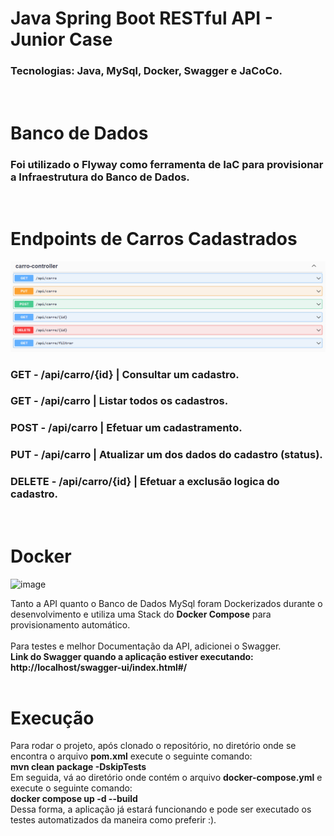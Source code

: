 # Java Spring Boot RESTful API - Junior Case
### Tecnologias: Java, MySql, Docker, Swagger e JaCoCo.
<br>

# Banco de Dados
### Foi utilizado o Flyway como ferramenta de IaC para provisionar a Infraestrutura do Banco de Dados.
<br>

# Endpoints de Carros Cadastrados

![image](https://github.com/AL3ZIN/Junior-Case-Spring-Boot-Restful-Api/blob/main/Java-Spring-Boot-RESTful-Api/assets/Screenshot_1.png)

### GET - /api/carro/{id} | Consultar um cadastro.
### GET - /api/carro | Listar todos os cadastros.
### POST - /api/carro | Efetuar um cadastramento.
### PUT - /api/carro | Atualizar um dos dados do cadastro (status).
### DELETE - /api/carro/{id} |  Efetuar a exclusão logica do cadastro.
<br>


# Docker
![image](https://github.com/AL3ZIN/Junior-Case-Spring-Boot-Restful-Api/assets/93688391/)

Tanto a API quanto o Banco de Dados MySql foram Dockerizados durante o desenvolvimento e utiliza uma Stack do <b>Docker Compose</b> para provisionamento automático.
<br><br>
Para testes e melhor Documentação da API, adicionei o Swagger.
<br>
<b>Link do Swagger quando a aplicação estiver executando: http://localhost/swagger-ui/index.html#/</b>
<br><br>

# Execução
Para rodar o projeto, após clonado o repositório, no diretório onde se encontra o arquivo <b>pom.xml</b> execute o seguinte comando:
<br>
<b>mvn clean package -DskipTests</b>
<br>
Em seguida, vá ao diretório onde contém o arquivo <b>docker-compose.yml</b> e execute o seguinte comando:
<br>
<b>docker compose up -d --build</b>
<br>
Dessa forma, a aplicação já estará funcionando e pode ser executado os testes automatizados da maneira como preferir :).
